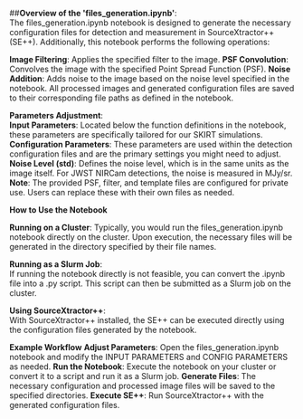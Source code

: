 ##**Overview of the 'files_generation.ipynb'**:\
The files_generation.ipynb notebook is designed to generate the necessary configuration files for detection and measurement in SourceXtractor++ (SE++). Additionally, this notebook performs the following operations:

**Image Filtering**: Applies the specified filter to the image.
**PSF Convolution**: Convolves the image with the specified Point Spread Function (PSF).
**Noise Addition**: Adds noise to the image based on the noise level specified in the notebook.
All processed images and generated configuration files are saved to their corresponding file paths as defined in the notebook.

**Parameters Adjustment**:\
**Input Parameters**: Located below the function definitions in the notebook, these parameters are specifically tailored for our SKIRT simulations.\
**Configuration Parameters**: These parameters are used within the detection configuration files and are the primary settings you might need to adjust.\
**Noise Level (std)**: Defines the noise level, which is in the same units as the image itself. For JWST NIRCam detections, the noise is measured in MJy/sr.\
**Note**: The provided PSF, filter, and template files are configured for private use. Users can replace these with their own files as needed.

**How to Use the Notebook**

**Running on a Cluster**:
Typically, you would run the files_generation.ipynb notebook directly on the cluster. Upon execution, the necessary files will be generated in the directory specified by their file names.

**Running as a Slurm Job**:\
If running the notebook directly is not feasible, you can convert the .ipynb file into a .py script. This script can then be submitted as a Slurm job on the cluster.

**Using SourceXtractor++**:\
With SourceXtractor++ installed, the SE++ can be executed directly using the configuration files generated by the notebook.

**Example Workflow**
**Adjust Parameters**: Open the files_generation.ipynb notebook and modify the INPUT PARAMETERS and CONFIG PARAMETERS as needed.
**Run the Notebook**: Execute the notebook on your cluster or convert it to a script and run it as a Slurm job.
**Generate Files**: The necessary configuration and processed image files will be saved to the specified directories.
**Execute SE++**: Run SourceXtractor++ with the generated configuration files.
